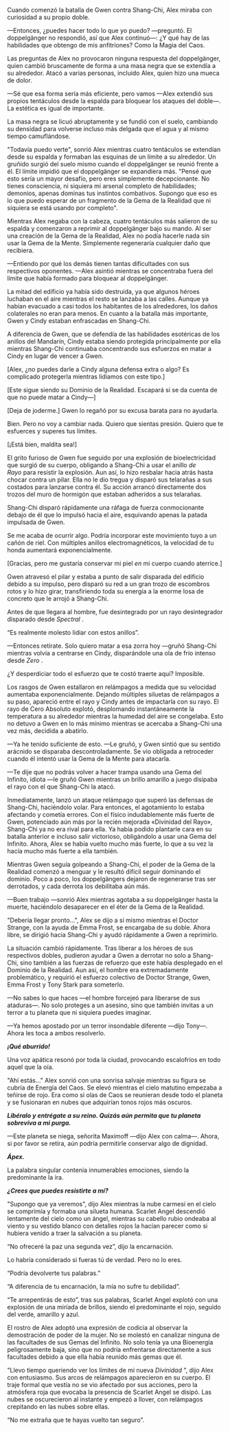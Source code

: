 
Cuando comenzó la batalla de Gwen contra Shang-Chi, Alex miraba con curiosidad a su propio doble.

—Entonces, ¿puedes hacer todo lo que yo puedo? —preguntó. El doppelgänger no respondió, así que Alex continuó—: ¿Y qué hay de las habilidades que obtengo de mis anfitriones? Como la Magia del Caos.

Las preguntas de Alex no provocaron ninguna respuesta del doppelgänger, quien cambió bruscamente de forma a una masa negra que se extendía a su alrededor. Atacó a varias personas, incluido Alex, quien hizo una mueca de dolor.

—Sé que esa forma sería más eficiente, pero vamos —Alex extendió sus propios tentáculos desde la espalda para bloquear los ataques del doble—. La estética es igual de importante.

La masa negra se licuó abruptamente y se fundió con el suelo, cambiando su densidad para volverse incluso más delgada que el agua y al mismo tiempo camuflándose.

"Todavía puedo verte", sonrió Alex mientras cuatro tentáculos se extendían desde su espalda y formaban las esquinas de un límite a su alrededor. Un gruñido surgió del suelo mismo cuando el doppelgänger se reunió frente a él. El límite impidió que el doppelgänger se expandiera más. "Pensé que esto sería un mayor desafío, pero eres simplemente decepcionante. No tienes consciencia, ni siquiera mi arsenal completo de habilidades; demonios, apenas dominas tus instintos combativos. Supongo que eso es lo que puedo esperar de un fragmento de la Gema de la Realidad que ni siquiera se está usando por completo".

Mientras Alex negaba con la cabeza, cuatro tentáculos más salieron de su espalda y comenzaron a reprimir al doppelgänger bajo su mando. Al ser una creación de la Gema de la Realidad, Alex no podía hacerle nada sin usar la Gema de la Mente. Simplemente regeneraría cualquier daño que recibiera.

—Entiendo por qué los demás tienen tantas dificultades con sus respectivos oponentes. —Alex asintió mientras se concentraba fuera del límite que había formado para bloquear al doppelgänger.

La mitad del edificio ya había sido destruida, ya que algunos héroes luchaban en el aire mientras el resto se lanzaba a las calles. Aunque ya habían evacuado a casi todos los habitantes de los alrededores, los daños colaterales no eran para menos. En cuanto a la batalla más importante, Gwen y Cindy estaban enfrascadas en Shang-Chi.

A diferencia de Gwen, que se defendía de las habilidades esotéricas de los anillos del Mandarín, Cindy estaba siendo protegida principalmente por ella mientras Shang-Chi continuaba concentrando sus esfuerzos en matar a Cindy en lugar de vencer a Gwen.

[Alex, ¿no puedes darle a Cindy alguna defensa extra o algo? Es complicado protegerla mientras lidiamos con este tipo.]

[Este sigue siendo su Dominio de la Realidad. Escapará si se da cuenta de que no puede matar a Cindy—]

[Deja de joderme.] Gwen lo regañó por su excusa barata para no ayudarla.

Bien. Pero no voy a cambiar nada. Quiero que sientas presión. Quiero que te esfuerces y superes tus límites.

[¡Está bien, maldita sea!]

El grito furioso de Gwen fue seguido por una explosión de bioelectricidad que surgió de su cuerpo, obligando a Shang-Chi a usar el anillo _de Rayo_ para resistir la explosión. Aun así, lo hizo resbalar hacia atrás hasta chocar contra un pilar. Ella no le dio tregua y disparó sus telarañas a sus costados para lanzarse contra él. Su acción arrancó directamente dos trozos del muro de hormigón que estaban adheridos a sus telarañas.

Shang-Chi disparó rápidamente una ráfaga de fuerza conmocionante debajo de él que lo impulsó hacia el aire, esquivando apenas la patada impulsada de Gwen.

Se me acaba de ocurrir algo. Podría incorporar este movimiento tuyo a un cañón de riel. Con múltiples anillos electromagnéticos, la velocidad de tu honda aumentará exponencialmente.

[Gracias, pero me gustaría conservar mi piel _en_ mi cuerpo cuando aterrice.]

Gwen atravesó el pilar y estaba a punto de salir disparada del edificio debido a su impulso, pero disparó su red a un gran trozo de escombros rotos y lo hizo girar, transfiriendo toda su energía a la enorme losa de concreto que le arrojó a Shang-Chi.

Antes de que llegara al hombre, fue desintegrado por un rayo desintegrador disparado desde _Spectral_ .

“Es realmente molesto lidiar con estos anillos”.

—Entonces retírate. Solo quiero matar a esa zorra hoy —gruñó Shang-Chi mientras volvía a centrarse en Cindy, disparándole una ola de frío intenso desde _Zero_ .

¿Y desperdiciar todo el esfuerzo que te costó traerte aquí? Imposible.

Los rasgos de Gwen estallaron en relámpagos a medida que su velocidad aumentaba exponencialmente. Dejando múltiples siluetas de relámpagos a su paso, apareció entre el rayo y Cindy antes de impactarla con su rayo. El rayo de Cero Absoluto explotó, desplomando instantáneamente la temperatura a su alrededor mientras la humedad del aire se congelaba. Esto no detuvo a Gwen en lo más mínimo mientras se acercaba a Shang-Chi una vez más, decidida a abatirlo.

—Ya he tenido suficiente de esto. —Le gruñó, y Gwen sintió que su sentido arácnido se disparaba descontroladamente. Se vio obligada a retroceder cuando él intentó usar la Gema de la Mente para atacarla.

—Te dije que no podrás volver a hacer trampa usando una Gema del Infinito, idiota —le gruñó Gwen mientras un brillo amarillo a juego disipaba el rayo con el que Shang-Chi la atacó.

Inmediatamente, lanzó un ataque relámpago que superó las defensas de Shang-Chi, haciéndolo volar. Para entonces, el agotamiento lo estaba afectando y cometía errores. Con el físico indudablemente más fuerte de Gwen, potenciado aún más por la recién mejorada «Divinidad del Rayo», Shang-Chi ya no era rival para ella. Ya había podido plantarle cara en su batalla anterior e incluso salir victorioso, obligándolo a usar una Gema del Infinito. Ahora, Alex se había vuelto mucho más fuerte, lo que a su vez la hacía mucho más fuerte a ella también.

Mientras Gwen seguía golpeando a Shang-Chi, el poder de la Gema de la Realidad comenzó a menguar y le resultó difícil seguir dominando el dominio. Poco a poco, los doppelgängers dejaron de regenerarse tras ser derrotados, y cada derrota los debilitaba aún más.

—Buen trabajo —sonrió Alex mientras agotaba a su doppelgänger hasta la muerte, haciéndolo desaparecer en el éter de la Gema de la Realidad.

"Debería llegar pronto...", Alex se dijo a sí mismo mientras el Doctor Strange, con la ayuda de Emma Frost, se encargaba de su doble. Ahora libre, se dirigió hacia Shang-Chi y ayudó rápidamente a Gwen a reprimirlo.

La situación cambió rápidamente. Tras liberar a los héroes de sus respectivos dobles, pudieron ayudar a Gwen a derrotar no solo a Shang-Chi, sino también a las fuerzas de refuerzo que este había desplegado en el Dominio de la Realidad. Aun así, el hombre era extremadamente problemático, y requirió el esfuerzo colectivo de Doctor Strange, Gwen, Emma Frost y Tony Stark para someterlo.

—No sabes lo que haces —el hombre forcejeó para liberarse de sus ataduras—. No solo proteges a un asesino, sino que también invitas a un terror a tu planeta que ni siquiera puedes imaginar.

—Ya hemos apostado por un terror insondable diferente —dijo Tony—. Ahora les toca a ambos resolverlo.

**_¡Qué aburrido!_**

Una voz apática resonó por toda la ciudad, provocando escalofríos en todo aquel que la oía.

"Ahí estás..." Alex sonrió con una sonrisa salvaje mientras su figura se cubría de Energía del Caos. Se elevó mientras el cielo matutino empezaba a teñirse de rojo. Era como si olas de Caos se reunieran desde todo el planeta y se fusionaran en nubes que adquirían tonos rojos más oscuros.

**_Libéralo y entrégate a su reino. Quizás aún permita que tu planeta sobreviva a mi purga._**

—Este planeta se niega, señorita Maximoff —dijo Alex con calma—. Ahora, si por favor se retira, aún podría permitirle conservar algo de dignidad.

**_Ápex._**

La palabra singular contenía innumerables emociones, siendo la predominante la ira.

**_¿Crees que puedes resistirte a mí?_**

"Supongo que ya veremos", dijo Alex mientras la nube carmesí en el cielo se comprimía y formaba una silueta humana. Scarlet Angel descendió lentamente del cielo como un ángel, mientras su cabello rubio ondeaba al viento y su vestido blanco con detalles rojos la hacían parecer como si hubiera venido a traer la salvación a su planeta.

“No ofreceré la paz una segunda vez”, dijo la encarnación.

Lo habría considerado si fueras tú de verdad. Pero no lo eres.

“Podría devolverte tus palabras.”

“A diferencia de tu encarnación, la mía no sufre tu debilidad”.

“Te arrepentirás de esto”, tras sus palabras, Scarlet Angel explotó con una explosión de una miríada de brillos, siendo el predominante el rojo, seguido del verde, amarillo y azul.

El rostro de Alex adoptó una expresión de codicia al observar la demostración de poder de la mujer. No se molestó en canalizar ninguna de las facultades de sus Gemas del Infinito. No solo tenía ya una Bioenergía peligrosamente baja, sino que no podría enfrentarse directamente a sus facultades debido a que ella había reunido más gemas que él.

"Llevo tiempo queriendo ver los límites de mi nueva _Divinidad_ ", dijo Alex con entusiasmo. Sus arcos de relámpagos aparecieron en su cuerpo. El traje formal que vestía no se vio afectado por sus acciones, pero la atmósfera roja que evocaba la presencia de Scarlet Angel se disipó. Las nubes se oscurecieron al instante y empezó a llover, con relámpagos crepitando en las nubes sobre ellas.

“No me extraña que te hayas vuelto tan seguro”.